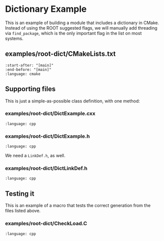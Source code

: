 # Dictionary Example

This is an example of building a module that includes a dictionary in CMake. Instead of using the
ROOT suggested flags, we will manually add threading via `find_package`, which is the only
important flag in the list on most systems.

## examples/root-dict/CMakeLists.txt

```{literalinclude} CMakeLists.txt
:start-after: "[main]"
:end-before: "[main]"
:language: cmake
```

## Supporting files

This is just a simple-as-possible class definition, with one method:

### examples/root-dict/DictExample.cxx

```{literalinclude} DictExample.cxx
:language: cpp
```

### examples/root-dict/DictExample.h

```{literalinclude} DictExample.h
:language: cpp
```

We need a `LinkDef.h`, as well.

### examples/root-dict/DictLinkDef.h

```{literalinclude} DictLinkDef.h
:language: cpp
```

## Testing it

This is an example of a macro that tests the correct generation from the files listed above.

### examples/root-dict/CheckLoad.C

```{literalinclude} CheckLoad.C
:language: cpp
```
